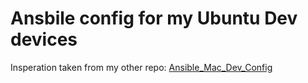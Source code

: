 # Ansbile config for my Ubuntu Dev devices

Insperation taken from my other repo: [Ansible_Mac_Dev_Config](https://github.com/BenWolfaardt/Ansible_Mac_Dev_Config)
